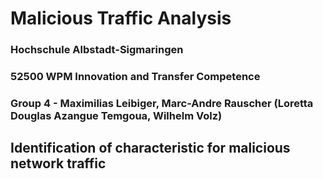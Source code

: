 # Malicious Traffic Analysis
### Hochschule Albstadt-Sigmaringen
### 52500 WPM Innovation and Transfer Competence
### Group 4 - Maximilias Leibiger, Marc-Andre Rauscher (Loretta Douglas Azangue Temgoua, Wilhelm Volz)


## Identification of characteristic for malicious network traffic
